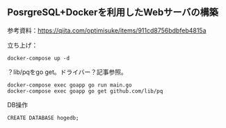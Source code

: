 ## PosrgreSQL+Dockerを利用したWebサーバの構築

参考資料：https://qiita.com/optimisuke/items/911cd8756bdbfeb4815a


立ち上げ：
```
docker-compose up -d
```
？lib/pqをgo get。ドライバー？記事参照。
```
docker-compose exec goapp go run main.go
docker-compose exec goapp go get github.com/lib/pq
```
DB操作
```
CREATE DATABASE hogedb;  
```


